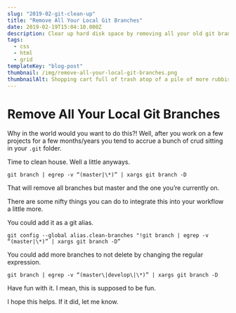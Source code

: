 ```yaml
---
slug: "2019-02-git-clean-up"
title: "Remove All Your Local Git Branches"
date: 2019-02-19T15:04:10.000Z
description: Clear up hard disk space by removing all your old git branches.
tags:
  - css
  - html
  - grid
templateKey: "blog-post"
thumbnail: /img/remove-all-your-local-git-branches.png
thumbnailAlt: Shopping cart full of trash atop of a pile of more rubbish.
---
```


# Remove All Your Local Git Branches

Why in the world would you want to do this?! Well, after you work on a few projects for a few months/years you tend to accrue a bunch of crud sitting in your `.git` folder.

Time to clean house. Well a little anyways.

```shell
git branch | egrep -v “(master|\*)” | xargs git branch -D
```

That will remove all branches but master and the one you’re currently on.

There are some nifty things you can do to integrate this into your workflow a little more.

You could add it as a git alias.

```shell
git config --global alias.clean-branches "!git branch | egrep -v “(master|\*)” | xargs git branch -D”
```

You could add more branches to not delete by changing the regular expression.

```shell
git branch | egrep -v “(master\|develop\|\*)” | xargs git branch -D
```

Have fun with it. I mean, this is supposed to be fun.

I hope this helps. If it did, let me know.
